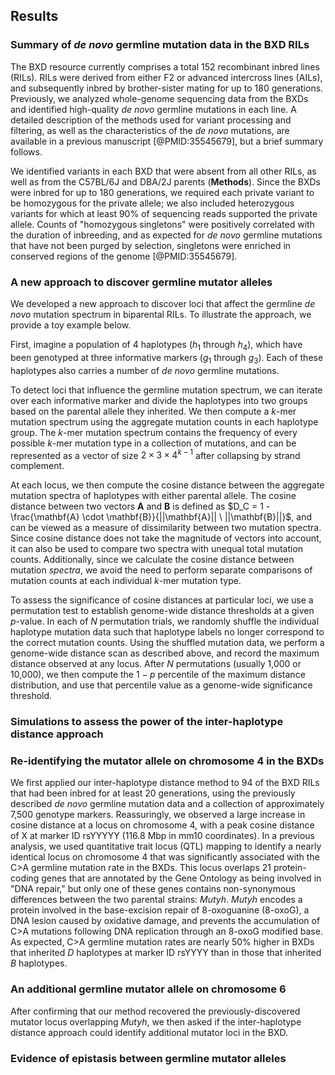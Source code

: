 ## Results

### Summary of *de novo* germline mutation data in the BXD RILs

The BXD resource currently comprises a total 152 recombinant inbred lines (RILs). RILs were derived from either F2 or advanced intercross lines (AILs), and subsequently inbred by brother-sister mating for up to 180 generations. Previously, we analyzed whole-genome sequencing data from the BXDs and identified high-quality *de novo* germline mutations in each line. A detailed description of the methods used for variant processing and filtering, as well as the characteristics of the *de novo* mutations, are available in a previous manuscript [@PMID:35545679], but a brief summary follows.

We identified variants in each BXD that were absent from all other RILs, as well as from the C57BL/6J and DBA/2J parents (**Methods**). Since the BXDs were inbred for up to 180 generations, we required each private variant to be homozygous for the private allele; we also included heterozygous variants for which at least 90% of sequencing reads supported the private allele. Counts of "homozygous singletons" were positively correlated with the duration of inbreeding, and as expected for *de novo* germline mutations that have not been purged by selection, singletons were enriched in conserved regions of the genome [@PMID:35545679].

### A new approach to discover germline mutator alleles

We developed a new approach to discover loci that affect the germline *de novo* mutation spectrum in biparental RILs. To illustrate the approach, we provide a toy example below.

First, imagine a population of 4 haplotypes ($h_1$ through $h_4$), which have been genotyped at three informative markers ($g_1$ through $g_3$). Each of these haplotypes also carries a number of *de novo* germline mutations. 

To detect loci that influence the germline mutation spectrum, we can iterate over each informative marker and divide the haplotypes into two groups based on the parental allele they inherited. We then compute a $k$-mer mutation spectrum using the aggregate mutation counts in each haplotype group. The $k$-mer mutation spectrum contains the frequency of every possible $k$-mer mutation type in a collection of mutations, and can be represented as a vector of size $2 \times 3 \times 4^{k - 1}$ after collapsing by strand complement. 

At each locus, we then compute the cosine distance between the aggregate mutation spectra of haplotypes with either parental allele. The cosine distance between two vectors $\mathbf{A}$ and $\mathbf{B}$ is defined as $D_C = 1 - \frac{\mathbf{A} \cdot \mathbf{B}}{||\mathbf{A}|| \ ||\mathbf{B}||}$, and can be viewed as a measure of dissimilarity between two mutation spectra. Since cosine distance does not take the magnitude of vectors into account, it can also be used to compare two spectra with unequal total mutation counts. Additionally, since we calculate the cosine distance between mutation *spectra*, we avoid the need to perform separate comparisons of mutation counts at each individual $k$-mer mutation type.

To assess the significance of cosine distances at particular loci, we use a permutation test to establish genome-wide distance thresholds at a given $p$-value. In each of $N$ permutation trials, we randomly shuffle the individual haplotype mutation data such that haplotype labels no longer correspond to the correct mutation counts. Using the shuffled mutation data, we perform a genome-wide distance scan as described above, and record the maximum distance observed at any locus. After $N$ permutations (usually 1,000 or 10,000), we then compute the $1 - p$ percentile of the maximum distance distribution, and use that percentile value as a genome-wide significance threshold.

### Simulations to assess the power of the inter-haplotype distance approach

### Re-identifying the mutator allele on chromosome 4 in the BXDs

We first applied our inter-haplotype distance method to 94 of the BXD RILs that had been inbred for at least 20 generations, using the previously described *de novo* germline mutation data and a collection of approximately 7,500 genotype markers. Reassuringly, we observed a large increase in cosine distance at a locus on chromosome 4, with a peak cosine distance of X at marker ID rsYYYYY (116.8 Mbp in mm10 coordinates). In a previous analysis, we used quantitative trait locus (QTL) mapping to identify a nearly identical locus on chromosome 4 that was significantly associated with the C>A germline mutation rate in the BXDs. This locus overlaps 21 protein-coding genes that are annotated by the Gene Ontology as being involved in "DNA repair," but only one of these genes contains non-synonymous differences between the two parental strains: *Mutyh*. *Mutyh* encodes a protein involved in the base-excision repair of 8-oxoguanine (8-oxoG), a DNA lesion caused by oxidative damage, and prevents the accumulation of C>A mutations following DNA replication through an 8-oxoG modified base. As expected, C>A germline mutation rates are nearly 50% higher in BXDs that inherited *D* haplotypes at marker ID rsYYYY than in those that inherited *B* haplotypes.

### An additional germline mutator allele on chromosome 6

After confirming that our method recovered the previously-discovered mutator locus overlapping *Mutyh*, we then asked if the inter-haplotype distance approach could identify additional mutator loci in the BXD. 

### Evidence of epistasis between germline mutator alleles
